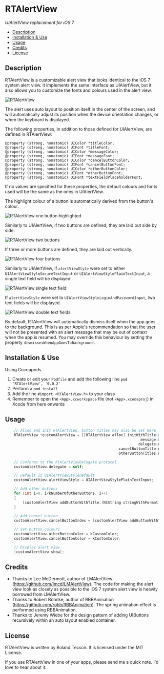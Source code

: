 RTAlertView
===========

*UIAlertView replacement for iOS 7*

- [Description](#Description)
- [Installation & Use](#Installation)
- [Usage](#Usage)
- [Credits](#Credits)
- [License](#License)


<a name="Description"></a>Description
-----------

RTAlertView is a customizable alert view that looks identical to the iOS 7 system alert view. It implements the same interface as UIAlertView, but it also allows you to customize the fonts and colours used in the alert view.

![RTAlertView](https://github.com/rtecson/RTAlertView/raw/master/Screenshots/00-One-Button.png)

The alert uses auto layout to position itself in the center of the screen, and will automatically adjust its position when the device orientation changes, or when the keyboard is displayed.

The following properties, in addition to those defined for UIAlertView, are defined in RTAlertView:

    @property (strong, nonatomic) UIColor *titleColor;
    @property (strong, nonatomic) UIFont *titleFont;
    @property (strong, nonatomic) UIColor *messageColor;
    @property (strong, nonatomic) UIFont *messageFont;
    @property (strong, nonatomic) UIColor *cancelButtonColor;
    @property (strong, nonatomic) UIFont *cancelButtonFont;
    @property (strong, nonatomic) UIColor *otherButtonColor;
    @property (strong, nonatomic) UIFont *otherButtonFont;
    @property (strong, nonatomic) UIFont *textFieldPlaceholderFont;

If no values are specified for these properties, the default colours and fonts used will be the same as the ones in UIAlertView.

The highlight colour of a button is automatically derived from the button's colour.

![RTAlertView one button highlighted](https://github.com/rtecson/RTAlertView/raw/master/Screenshots/01-One-Button-Highlighted.png)

Similarly to UIAlertView, if two buttons are defined, they are laid out side by side.

![RTAlertView two buttons](https://github.com/rtecson/RTAlertView/raw/master/Screenshots/02-Two-Buttons.png)

If three or more buttons are defined, they are laid out vertically.

![RTAlertView four buttons](https://github.com/rtecson/RTAlertView/raw/master/Screenshots/03-Four-Buttons.png)

Similarly to UIAlertView, if `alertViewStyle` were set to either `UIAlertViewStyleSecureTextInput` or `UIAlertViewStylePlainTextInput`, a single text field will be displayed.

![RTAlertView single text field](https://github.com/rtecson/RTAlertView/raw/master/Screenshots/04-One-Text-Field.png)

If `alertViewStyle` were set to `UIAlertViewStyleLoginAndPasswordInput`, two text fields will be displayed.

![RTAlertView double text fields](https://github.com/rtecson/RTAlertView/raw/master/Screenshots/05-Two-Text-Fields.png)

By default, RTAlertView will automatically dismiss itself when the app goes to the background. This is as per Apple's recommendation so that the user will not be presented with an alert message that may be out of context when the app is resumed. You may override this behaviour by setting the property `dismissesWhenAppGoesToBackground`.


<a name="Installation"></a>Installation & Use
------------------

Using Cocoapods

1.  Create or edit your `Podfile` and add the following line `pod 'RTAlertView', '0.0.2'`
2.  Perform a `pod install`
3.  Add the line `#import <RTAlertView.h>` to your class
4.  Remember to open the `<App>.xcworkspace` file (not `<App>.xcodeproj`) in Xcode from here onwards


<a name="Usage"></a>Usage
-------

```objective-c
    // Alloc and init RTAlertView, button titles may also be set here
    RTAlertView *customAlertView = [[RTAlertView alloc] initWithTitle:@"Test"
                                                              message:@"Message here"
                                                             delegate:nil
                                                    cancelButtonTitle:nil
                                                    otherButtonTitles:nil];

    // Conforms to the RTAlertViewDelegate protocol
    customAlertView.delegate = self;

    // Default is UIAlertViewStyleDefault
    customAlertView.alertViewStyle = UIAlertViewStylePlainTextInput;

    // Add other buttons
    for (int i=0; i<kNumberOfOtherButtons; i++)
    {
        [customAlertView addButtonWithTitle:[NSString stringWithFormat:@"Button %d", i]];
    }
    
    // Add cancel button
    customAlertView.cancelButtonIndex = [customAlertView addButtonWithTitle:@"Done"];

    // Set button colours
    customAlertView.otherButtonColor = kCustomColor;
    customAlertView.cancelButtonColor = kCustomColor;

    // Display alert view
    [customAlertView show];
```


<a name="Credits"></a>Credits
-------

- Thanks to Lee McDermott, author of LMAlertView (https://github.com/lmcd/LMAlertView). The code for making the alert view look as closely as possible to the iOS 7 system alert view is heavily borrowed from LMAlertView.
- Thanks to Robert Böhnke, author of RBBAnimation (https://github.com/robb/RBBAnimation). The spring animation effect is performed using RBBAnimation.
- Thanks to Jeremy Wiebe for the design pattern of adding UIButtons recursively within an auto layout enabled container.


<a name="License"></a>License
-------

RTAlertView is written by Roland Tecson. It is licensed under the MIT License.

If you use RTAlertView in one of your apps, please send me a quick note. I'd love to hear about it.
